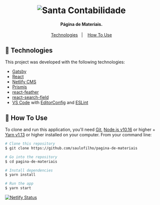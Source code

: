 <h1 align="center">
    <img alt="Santa Contabilidade" src="https://i0.wp.com/santacontabilidade.com.br/wp-content/uploads/2019/10/Santa-Contabilidade-Digital.jpg" />
    <br>
</h1>

<h4 align="center">
  Página de Materiais.
</h4>

<p align="center">
  <a href="#floppy_disk-technologies">Technologies</a>&nbsp;&nbsp;&nbsp;|&nbsp;&nbsp;&nbsp;
  <a href="#wrench-how-to-use">How To Use</a>
</p>

## :floppy_disk: Technologies

This project was developed with the following technologies:

-  [Gatsby](https://www.gatsbyjs.org/)
-  [React](https://reactjs.org/)
-  [Netlify CMS](https://www.netlifycms.org/)
-  [Prismjs](https://prismjs.com/)
-  [react-feather](https://github.com/feathericons/react-feather#readme)
-  [react-search-field](https://github.com/nutboltu/react-search-field#readme)
-  [VS Code][vc] with [EditorConfig][vceditconfig] and [ESLint][vceslint]

## :wrench: How To Use

To clone and run this application, you'll need [Git](https://git-scm.com), [Node.js v10.16][nodejs] or higher + [Yarn v1.13][yarn] or higher installed on your computer. From your command line:

```bash
# Clone this repository
$ git clone https://github.com/saulofilho/pagina-de-materiais

# Go into the repository
$ cd pagina-de-materiais

# Install dependencies
$ yarn install

# Run the app
$ yarn start
```

[![Netlify Status](https://api.netlify.com/api/v1/badges/71312769-dc26-4abf-8f24-87509844771c/deploy-status)](https://app.netlify.com/sites/pagina-de-materiais/deploys)

[nodejs]: https://nodejs.org/
[yarn]: https://yarnpkg.com/
[vc]: https://code.visualstudio.com/
[vceditconfig]: https://marketplace.visualstudio.com/items?itemName=EditorConfig.EditorConfig
[vceslint]: https://marketplace.visualstudio.com/items?itemName=dbaeumer.vscode-eslint